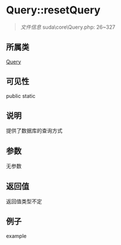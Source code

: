 # Query::resetQuery

> *文件信息* suda\core\Query.php: 26~327
## 所属类 

[Query](../Query.md)

## 可见性

  public  static
## 说明

提供了数据库的查询方式


## 参数

无参数

## 返回值
返回值类型不定

## 例子

example